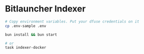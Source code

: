 # Bitlauncher Indexer

```bash
# Copy environment variables. Put your dfuse credentials on it
cp .env-sample .env

bun install && bun start

# or
task indexer-docker
```
